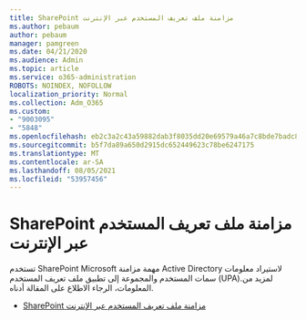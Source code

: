 ```yaml
---
title: SharePoint مزامنة ملف تعريف المستخدم عبر الإنترنت
ms.author: pebaum
author: pebaum
manager: pamgreen
ms.date: 04/21/2020
ms.audience: Admin
ms.topic: article
ms.service: o365-administration
ROBOTS: NOINDEX, NOFOLLOW
localization_priority: Normal
ms.collection: Adm_O365
ms.custom:
- "9003095"
- "5848"
ms.openlocfilehash: eb2c3a2c43a59882dab3f8035dd20e69579a46a7c8bde7badc80310a1ab57f6e
ms.sourcegitcommit: b5f7da89a650d2915dc652449623c78be6247175
ms.translationtype: MT
ms.contentlocale: ar-SA
ms.lasthandoff: 08/05/2021
ms.locfileid: "53957456"
---
```

# <a name="sharepoint-online-user-profile-synchronization"></a>SharePoint مزامنة ملف تعريف المستخدم عبر الإنترنت

تستخدم SharePoint Microsoft مهمة مزامنة Active Directory لاستيراد معلومات سمات المستخدم والمجموعة إلى تطبيق ملف تعريف المستخدم (UPA).لمزيد من المعلومات، الرجاء الاطلاع على المقالة أدناه.

- [SharePoint مزامنة ملف تعريف المستخدم عبر الإنترنت](https://docs.microsoft.com/sharepoint/user-profile-sync)
